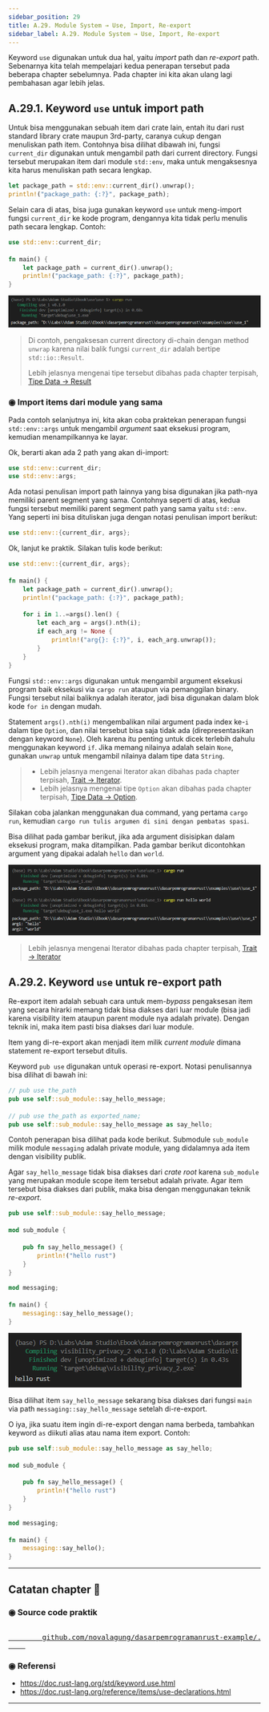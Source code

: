 ```yaml
---
sidebar_position: 29
title: A.29. Module System → Use, Import, Re-export
sidebar_label: A.29. Module System → Use, Import, Re-export
---
```


Keyword `use` digunakan untuk dua hal, yaitu *import* path dan *re-export* path. Sebenarnya kita telah mempelajari kedua penerapan tersebut pada beberapa chapter sebelumnya. Pada chapter ini kita akan ulang lagi pembahasan agar lebih jelas.

## A.29.1. Keyword `use` untuk import path

Untuk bisa menggunakan sebuah item dari crate lain, entah itu dari rust standard library crate maupun 3rd-party, caranya cukup dengan menuliskan path item. Contohnya bisa dilihat dibawah ini, fungsi `current_dir` digunakan untuk mengambil path dari current directory. Fungsi tersebut merupakan item dari module `std::env`, maka untuk mengaksesnya kita harus menuliskan path secara lengkap.

```rust
let package_path = std::env::current_dir().unwrap();
println!("package_path: {:?}", package_path);
```

Selain cara di atas, bisa juga gunakan keyword `use` untuk meng-import fungsi `current_dir` ke kode program, dengannya kita tidak perlu menulis path secara lengkap. Contoh:

```rust
use std::env::current_dir;

fn main() {
    let package_path = current_dir().unwrap();
    println!("package_path: {:?}", package_path);
}
```

![Rust use](img/use-1.png)

> Di contoh, pengaksesan current directory di-chain dengan method `unwrap` karena nilai balik fungsi `current_dir` adalah bertipe `std::io::Result`.
>
> Lebih jelasnya mengenai tipe tersebut dibahas pada chapter terpisah, [Tipe Data → Result](/basic/result-type)

### ◉ Import items dari module yang sama

Pada contoh selanjutnya ini, kita akan coba praktekan penerapan fungsi `std::env::args` untuk mengambil *argument* saat eksekusi program, kemudian menampilkannya ke layar.

Ok, berarti akan ada 2 path yang akan di-import:

```rust
use std::env::current_dir;
use std::env::args;
```

Ada notasi penulisan import path lainnya yang bisa digunakan jika path-nya memiliki parent segment yang sama. Contohnya seperti di atas, kedua fungsi tersebut memiliki parent segment path yang sama yaitu `std::env`. Yang seperti ini bisa dituliskan juga dengan notasi penulisan import berikut:

```rust
use std::env::{current_dir, args};
```

Ok, lanjut ke praktik. Silakan tulis kode berikut:

```rust
use std::env::{current_dir, args};

fn main() {
    let package_path = current_dir().unwrap();
    println!("package_path: {:?}", package_path);

    for i in 1..=args().len() {
        let each_arg = args().nth(i);
        if each_arg != None {
            println!("arg{}: {:?}", i, each_arg.unwrap());
        }
    }
}
```

Fungsi `std::env::args` digunakan untuk mengambil argument eksekusi program baik eksekusi via `cargo run` ataupun via pemanggilan binary. Fungsi tersebut nilai baliknya adalah iterator, jadi bisa digunakan dalam blok kode `for in` dengan mudah.

Statement `args().nth(i)` mengembalikan nilai argument pada index ke-`i` dalam tipe `Option`, dan nilai tersebut bisa saja tidak ada (direpresentasikan dengan keyword `None`). Oleh karena itu penting untuk dicek terlebih dahulu menggunakan keyword `if`. Jika memang nilainya adalah selain `None`, gunakan `unwrap` untuk mengambil nilainya dalam tipe data `String`.

> - Lebih jelasnya mengenai Iterator akan dibahas pada chapter terpisah, [Trait → Iterator](/wip/trait-iterator).
> - Lebih jelasnya mengenai tipe `Option` akan dibahas pada chapter terpisah, [Tipe Data → Option](/basic/option-type).

Silakan coba jalankan menggunakan dua command, yang pertama `cargo run`, kemudian `cargo run tulis argumen di sini dengan pembatas spasi`.

Bisa dilihat pada gambar berikut, jika ada argument disisipkan dalam eksekusi program, maka ditampilkan. Pada gambar berikut dicontohkan argument yang dipakai adalah `hello` dan `world`.

![Rust use](img/use-2.png)

> Lebih jelasnya mengenai Iterator dibahas pada chapter terpisah, [Trait → Iterator](/wip/trait-iterator)

## A.29.2. Keyword `use` untuk re-export path

Re-export item adalah sebuah cara untuk mem-*bypass* pengaksesan item yang secara hirarki memang tidak bisa diakses dari luar module (bisa jadi karena visibility item ataupun parent module nya adalah private). Dengan teknik ini, maka item pasti bisa diakses dari luar module.

Item yang di-re-export akan menjadi item milik *current module* dimana statement re-export tersebut ditulis.

Keyword `pub use` digunakan untuk operasi re-export. Notasi penulisannya bisa dilihat di bawah ini:

```rust
// pub use the_path
pub use self::sub_module::say_hello_message;

// pub use the_path as exported_name;
pub use self::sub_module::say_hello_message as say_hello;
```

Contoh penerapan bisa dilihat pada kode berikut. Submodule `sub_module` milik module `messaging` adalah private module, yang didalamnya ada item dengan visibility publik.

Agar `say_hello_message` tidak bisa diakses dari *crate root* karena `sub_module` yang merupakan module scope item tersebut adalah private. Agar item tersebut bisa diakses dari publik, maka bisa dengan menggunakan teknik *re-export*.

```rust title="src/messaging.rs"
pub use self::sub_module::say_hello_message;

mod sub_module {

    pub fn say_hello_message() {
        println!("hello rust")
    }
}
```

```rust title="src/main.rs"
mod messaging;

fn main() {
    messaging::say_hello_message();
}
```

![Visibility & Privacy](img/visibility-privacy-1.png)

Bisa dilihat item `say_hello_message` sekarang bisa diakses dari fungsi `main` via path `messaging::say_hello_message` setelah di-re-export.

O iya, jika suatu item ingin di-re-export dengan nama berbeda, tambahkan keyword `as` diikuti alias atau nama item export. Contoh:

```rust title="src/messaging.rs"
pub use self::sub_module::say_hello_message as say_hello;

mod sub_module {

    pub fn say_hello_message() {
        println!("hello rust")
    }
}
```

```rust title="src/main.rs"
mod messaging;

fn main() {
    messaging::say_hello();
}
```

---

## Catatan chapter 📑

### ◉ Source code praktik

<pre>
    <a href="https://github.com/novalagung/dasarpemrogramanrust-example/tree/master/use">
        github.com/novalagung/dasarpemrogramanrust-example/../use
    </a>
</pre>

### ◉ Referensi

- https://doc.rust-lang.org/std/keyword.use.html
- https://doc.rust-lang.org/reference/items/use-declarations.html

---
